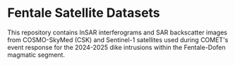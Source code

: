 # Fentale Satellite Datasets 
This repository contains InSAR interferograms and SAR backscatter images from COSMO-SkyMed (CSK) and Sentinel-1 satellites used during COMET's event response for the 2024-2025 dike intrusions within the Fentale-Dofen magmatic segment.
